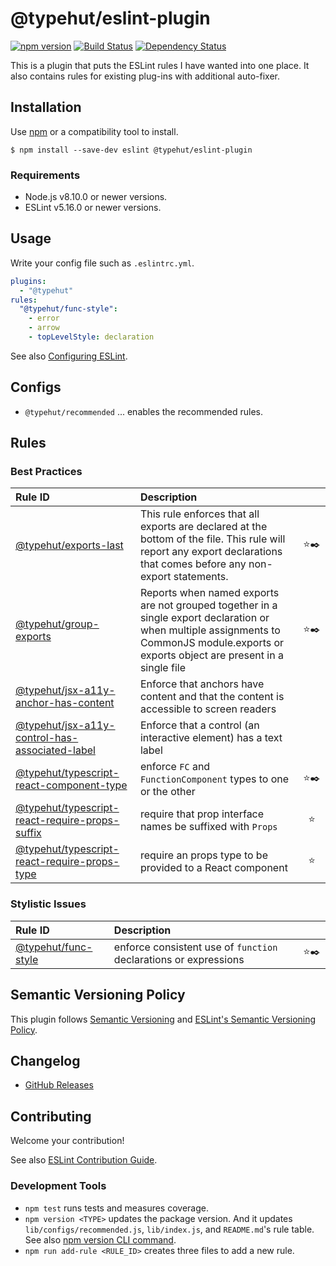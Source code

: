 # @typehut/eslint-plugin

[![npm version](https://img.shields.io/github/v/release/typehut/eslint-plugin)](https://github.com/typehut/eslint-plugin/packages/816892)
[![Build Status](https://img.shields.io/github/workflow/status/typehut/eslint-plugin/Test)](https://travis-ci.org/typehut/eslint-plugin)
[![Dependency Status](https://david-dm.org/typehut/eslint-plugin.svg)](https://david-dm.org/typehut/eslint-plugin)

This is a plugin that puts the ESLint rules I have wanted into one place.
It also contains rules for existing plug-ins with additional auto-fixer.

## Installation

Use [npm](https://www.npmjs.com/) or a compatibility tool to install.

```
$ npm install --save-dev eslint @typehut/eslint-plugin
```

### Requirements

- Node.js v8.10.0 or newer versions.
- ESLint v5.16.0 or newer versions.

## Usage

Write your config file such as `.eslintrc.yml`.

```yml
plugins:
  - "@typehut"
rules:
  "@typehut/func-style":
    - error
    - arrow
    - topLevelStyle: declaration
```

See also [Configuring ESLint](https://eslint.org/docs/user-guide/configuring).

## Configs

- `@typehut/recommended` ... enables the recommended rules.

## Rules

<!--RULE_TABLE_BEGIN-->
### Best Practices

| Rule ID | Description |    |
|:--------|:------------|:--:|
| [@typehut/exports-last](./docs/rules/exports-last.md) | This rule enforces that all exports are declared at the bottom of the file. This rule will report any export declarations that comes before any non-export statements. | ⭐️✒️ |
| [@typehut/group-exports](./docs/rules/group-exports.md) | Reports when named exports are not grouped together in a single export declaration or when multiple assignments to CommonJS module.exports or exports object are present in a single file | ⭐️✒️ |
| [@typehut/jsx-a11y-anchor-has-content](./docs/rules/jsx-a11y-anchor-has-content.md) | Enforce that anchors have content and that the content is accessible to screen readers |  |
| [@typehut/jsx-a11y-control-has-associated-label](./docs/rules/jsx-a11y-control-has-associated-label.md) | Enforce that a control (an interactive element) has a text label |  |
| [@typehut/typescript-react-component-type](./docs/rules/typescript-react-component-type.md) | enforce `FC` and `FunctionComponent` types to one or the other | ⭐️✒️ |
| [@typehut/typescript-react-require-props-suffix](./docs/rules/typescript-react-require-props-suffix.md) | require that prop interface names be suffixed with `Props` | ⭐️ |
| [@typehut/typescript-react-require-props-type](./docs/rules/typescript-react-require-props-type.md) | require an props type to be provided to a React component | ⭐️ |

### Stylistic Issues

| Rule ID | Description |    |
|:--------|:------------|:--:|
| [@typehut/func-style](./docs/rules/func-style.md) | enforce consistent use of `function` declarations or expressions | ⭐️✒️ |

<!--RULE_TABLE_END-->

## Semantic Versioning Policy

This plugin follows [Semantic Versioning](http://semver.org/) and [ESLint's Semantic Versioning Policy](https://github.com/eslint/eslint#semantic-versioning-policy).

## Changelog

- [GitHub Releases](https://github.com/typehut/eslint-plugin/releases)

## Contributing

Welcome your contribution!

See also [ESLint Contribution Guide](https://eslint.org/docs/developer-guide/contributing/).

### Development Tools

- `npm test` runs tests and measures coverage.
- `npm version <TYPE>` updates the package version. And it updates `lib/configs/recommended.js`, `lib/index.js`, and `README.md`'s rule table. See also [npm version CLI command](https://docs.npmjs.com/cli/version).
- `npm run add-rule <RULE_ID>` creates three files to add a new rule.
